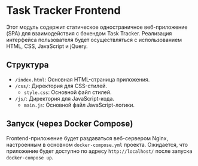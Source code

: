 # Task Tracker Frontend

Этот модуль содержит статическое одностраничное веб-приложение (SPA) для взаимодействия с бэкендом Task Tracker.
Реализация интерфейса пользователя будет осуществляться с использованием HTML, CSS, JavaScript и jQuery.

## Структура

- `/index.html`: Основная HTML-страница приложения.
- `/css/`: Директория для CSS-стилей.
    - `style.css`: Основной файл стилей.
- `/js/`: Директория для JavaScript-кода.
    - `main.js`: Основной файл JavaScript-логики.

## Запуск (через Docker Compose)

Frontend-приложение будет раздаваться веб-сервером Nginx, настроенным в основном `docker-compose.yml` проекта.
Ожидается, что приложение будет доступно по адресу `http://localhost/` после запуска `docker-compose up`.
